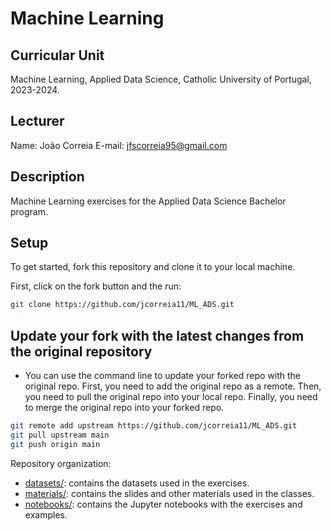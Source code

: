 # Machine Learning

## Curricular Unit
Machine Learning, Applied Data Science, Catholic University of Portugal, 2023-2024.

## Lecturer

Name: João Correia
E-mail: jfscorreia95@gmail.com


## Description
Machine Learning exercises for the Applied Data Science Bachelor program.

## Setup
To get started, fork this repository and clone it to your local machine.

First, click on the fork button and the run:

```bash
git clone https://github.com/jcorreia11/ML_ADS.git
```

## Update your fork with the latest changes from the original repository

- You can use the command line to update your forked repo with the original repo.
    First, you need to add the original repo as a remote.
    Then, you need to pull the original repo into your local repo.
    Finally, you need to merge the original repo into your forked repo.

```bash
git remote add upstream https://github.com/jcorreia11/ML_ADS.git
git pull upstream main
git push origin main
```

Repository organization:

- [datasets/](datasets): contains the datasets used in the exercises.
- [materials/](materials): contains the slides and other materials used in the classes.
- [notebooks/](notebooks): contains the Jupyter notebooks with the exercises and examples.
